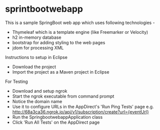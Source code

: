 # sprintbootwebapp

This is a sample SpringBoot web app which uses following technologies -
- Thymeleaf which is a template engine (like Freemarker or Velocity)
- h2 in-memory database
- bootstrap for adding styling to the web pages
- jdom for processing XML

Instructions to setup in Eclipse
* Download the project 
* Import the project as a Maven project in Eclipse

For Testing
* Download and setup ngrok 
* Start the ngrok executable from command prompt
* Notice the domain name
* Use it to configure URLs in the AppDirect's 'Run Ping Tests' page
e.g. http://68a3ca36.ngrok.io/api/v1/subscription/create?url={eventUrl}
* Run the SpringbootwebappApplication class
* Click 'Run All Tests' on the AppDirect page


